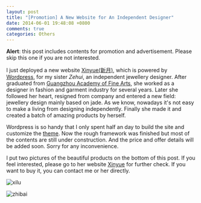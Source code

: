 ```yaml
---
layout: post
title: "[Promotion] A New Website for An Independent Designer"
date: 2014-06-01 19:48:08 +0800
comments: true
categories: Others
---
```


**Alert**: this post includes contents for promotion and advertisement. Please skip this one if you are not interested.

<!--more-->

I just deployed a new website [Xinyue(新月)](www.xinyue.in), which is powered by [Wordpress](http://wordpress.org/), for my sister *Zehui*, an independent jewellery designer. After graduated from [Guangzhou Academy of Fine Arts](www.gzarts.edu.cn), she worked as a designer in fashion and garment industry for several years. Later she followed her heart, resigned from company and entered a new field: jewellery design mainly based on jade. As we know, nowadays it's not easy to make a living from designing independently. Finally she made it and created a batch of amazing products by herself.

Wordpress is so handy that I only spent half an day to build the site and customize the [theme](http://www.dessign.net/simplephototheme/). Now the rough framework was finished but most of the contents are still under construction. And the price and offer details will be added soon. Sorry for any inconvenience.

I put two pictures of the beautiful products on the bottom of this post. If you feel interested, please go to her website [Xinyue](www.xinyue.in) for further check. If you want to buy it, you can contact me or her directly.

![xilu](https://dl.dropboxusercontent.com/u/6459697/blogimage/20140601_independent_designer_1.jpg)

![zhibai](https://dl.dropboxusercontent.com/u/6459697/blogimage/20140601_independent_designer_2.jpg)

